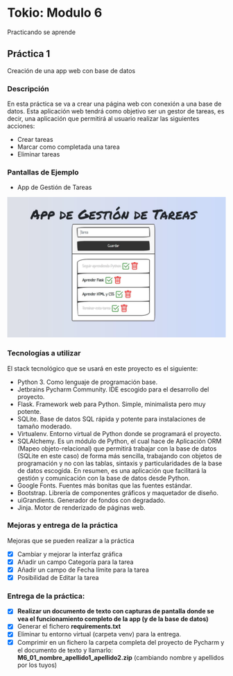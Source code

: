 # Tokio: Modulo 6
Practicando se aprende

## Práctica 1
Creación de una app web con base de datos


### Descripción
En esta práctica se va a crear una página web con conexión a una base de datos. 
Esta aplicación web tendrá como objetivo ser un gestor de tareas, es decir, una 
aplicación que permitirá al usuario realizar las siguientes acciones:
- Crear tareas
- Marcar como completada una tarea
- Eliminar tareas

### Pantallas de Ejemplo
- App de Gestión de Tareas

![img.png](assets/PantallaEjemplo.png)


### Tecnologías a utilizar
El stack tecnológico que se usará en este proyecto es el siguiente:

- Python 3. Como lenguaje de programación base.
- Jetbrains Pycharm Community. IDE escogido para el desarrollo del proyecto.
- Flask. Framework web para Python. Simple, minimalista pero muy potente.
- SQLite. Base de datos SQL rápida y potente para instalaciones de tamaño moderado.
- Virtualenv. Entorno virtual de Python donde se programará el proyecto.
- SQLAlchemy. Es un módulo de Python, el cual hace de Aplicación ORM (Mapeo objeto-relacional) que permitirá trabajar con la base de datos (SQLite en este caso) de forma más sencilla, trabajando con objetos de programación y no con las tablas, sintaxis y particularidades de la base de datos escogida. En resumen, es una aplicación que facilitará la gestión y comunicación con la base de datos desde Python.
- Google Fonts. Fuentes más bonitas que las fuentes estándar.
- Bootstrap. Librería de componentes gráficos y maquetador de diseño.
- uiGrandients. Generador de fondos con degradado.
- Jinja. Motor de renderizado de páginas web.

### Mejoras y entrega de la práctica
Mejoras que se pueden realizar a la práctica
- [X] Cambiar y mejorar la interfaz gráfica
- [X] Añadir un campo Categoría para la tarea
- [X] Añadir un campo de Fecha límite para la tarea
- [X] Posibilidad de Editar la tarea

### Entrega de la práctica:
- [X] **Realizar un documento de texto con capturas de pantalla donde se vea el funcionamiento completo de la app (y de la base de datos)**
- [X] Generar el fichero **requirements.txt**
- [X] Eliminar tu entorno virtual (carpeta venv) para la entrega.
- [X] Comprimir en un fichero la carpeta completa del proyecto de Pycharm y el documento de texto y llamarlo: **M6_01_nombre_apellido1_apellido2.zip** (cambiando nombre y apellidos por los tuyos)
